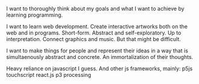 I want to thoroughly think about my goals and what I want to achieve by learning programming. 

I want to learn web development. Create interactive artworks both on the web and in programs. Short-form. Abstract and self-exploratory. Up to interpretation. 
Connect graphics and music. But that might be difficult. 

I want to make things for people and represent their ideas in a way that is simultaenously abstract and concrete. An immortalization of their thoughts. 

Heavy reliance on javascript I guess. And other js frameworks, mainly:
p5js
touchscript
react.js 
p3
processing
